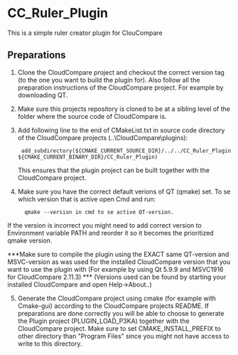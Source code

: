 # CC_Ruler_Plugin
This is a simple ruler creator plugin for ClouCompare 

## Preparations

1. Clone the CloudCompare project and checkout the correct version tag (to the one you want to build the plugin for). Also follow all the preparation instructions of the CloudCompare project. For example by downloading QT.

2. Make sure this projects repository is cloned to be at a sibling level of the folder where the source code of CloudCompare is.

3. Add following line to the end of CMakeList.txt in source code directory of the CloudCompare projects (..\CloudCompare\plugins\):
   ```
    add_subdirectory(${CMAKE_CURRENT_SOURCE_DIR}/../../CC_Ruler_Plugin ${CMAKE_CURRENT_BINARY_DIR}/CC_Ruler_Plugin)
   ```
   This ensures that the plugin project can be built together with the CloudCompare project.
 

4. Make sure you have the correct default verions of QT (qmake) set.
To se which version that is active open Cmd and run:
   ```
     qmake --version in cmd to se active QT-version.
    ```
If the version is incorrect you might need to add correct version to Environment variable PATH and reorder it so it becomes the prioritized qmake version.

 
***Make sure to compile the plugin using the EXACT same QT-version and MSVC-version as was used for the installed CloudCompare version that you want to use the plugin with (For example by using Qt 5.9.9 and MSVC1916 for CloudCompare 2.11.3) *** (Versions used can be found by starting your installed CloudCompare and open Help->About..)


5. Generate the CloudCompare project using cmake (for example with Cmake-gui) according to the CloudCompare projects README. If preparations are done correctly you will be able to choose to generate the Plugin project (PLUGIN_LOAD_P3KA) together with the CloudCompare project.
Make sure to set CMAKE_INSTALL_PREFIX to other directory than "Program Files" since you might not have access to write to this directory.